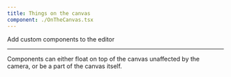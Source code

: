 ```yaml
---
title: Things on the canvas
component: ./OnTheCanvas.tsx
---
```


Add custom components to the editor

---

Components can either float on top of the canvas unaffected by the camera, or be a part of the canvas itself.

